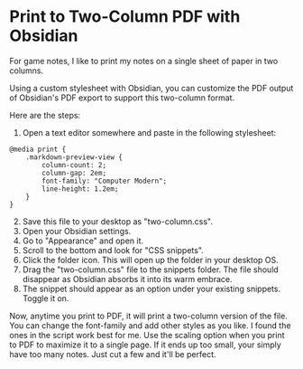 # Print to Two-Column PDF with Obsidian

For game notes, I like to print my notes on a single sheet of paper in two columns.

Using a custom stylesheet with Obsidian, you can customize the PDF output of Obsidian's PDF export to support this two-column format.

Here are the steps:

1. Open a text editor somewhere and paste in the following stylesheet:

```
@media print {
    .markdown-preview-view {
        column-count: 2;
        column-gap: 2em;
		font-family: "Computer Modern";
		line-height: 1.2em;
    }
}
```

2. Save this file to your desktop as "two-column.css".
3. Open your Obsidian settings.
4. Go to "Appearance" and open it.
5. Scroll to the bottom and look for "CSS snippets".
6. Click the folder icon. This will open up the folder in your desktop OS.
7. Drag the "two-column.css" file to the snippets folder. The file should disappear as Obsidian absorbs it into its warm embrace.
8. The snippet should appear as an option under your existing snippets. Toggle it on.

Now, anytime you print to PDF, it will print a two-column version of the file. You can change the font-family and add other styles as you like. I found the ones in the script work best for me. Use the scaling option when you print to PDF to maximize it to a single page. If it ends up too small, your simply have too many notes. Just cut a few and it'll be perfect.



